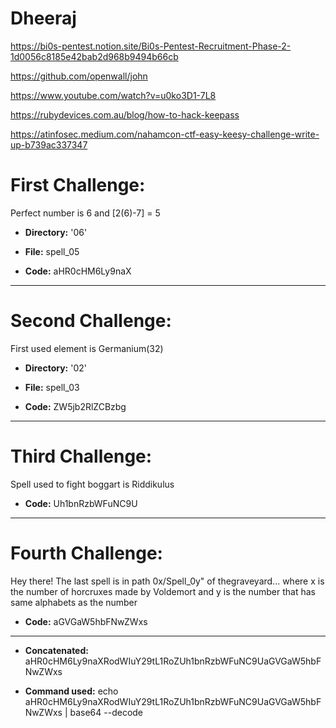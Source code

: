 # Dheeraj

https://bi0s-pentest.notion.site/Bi0s-Pentest-Recruitment-Phase-2-1d0056c8185e42bab2d968b9494b66cb

https://github.com/openwall/john

https://www.youtube.com/watch?v=u0ko3D1-7L8

https://rubydevices.com.au/blog/how-to-hack-keepass

https://atinfosec.medium.com/nahamcon-ctf-easy-keesy-challenge-write-up-b739ac337347



# First Challenge:

Perfect number is 6 and [2(6)-7] = 5

- **Directory:** '06'
- **File:** spell_05

- **Code:** aHR0cHM6Ly9naX

-------------------------------------------

# Second Challenge:

First used element is Germanium(32)

- **Directory:** '02'
- **File:** spell_03

- **Code:** ZW5jb2RlZCBzbg

--------------------------------------------

# Third Challenge:

Spell used to fight boggart is Riddikulus

- **Code:** Uh1bnRzbWFuNC9U

--------------------------------------------

# Fourth Challenge:

Hey there! The last spell is in path 0x/Spell_0y" of thegraveyard...
    where x is the number of horcruxes made by Voldemort and y is the number that has same alphabets as the number

- **Code:** aGVGaW5hbFNwZWxs
--------------------------------------------
- **Concatenated:** aHR0cHM6Ly9naXRodWIuY29tL1RoZUh1bnRzbWFuNC9UaGVGaW5hbFNwZWxs

- **Command used:** echo aHR0cHM6Ly9naXRodWIuY29tL1RoZUh1bnRzbWFuNC9UaGVGaW5hbFNwZWxs | base64 --decode
